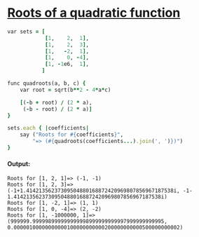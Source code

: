 [1]: http://rosettacode.org/wiki/Roots_of_a_quadratic_function

# [Roots of a quadratic function][1]

```ruby
var sets = [
            [1,    2,  1],
            [1,    2,  3],
            [1,   -2,  1],
            [1,    0, -4],
            [1, -1e6,  1],
           ]

func quadroots(a, b, c) {
    var root = sqrt(b**2 - 4*a*c)

    [(-b + root) / (2 * a),
     (-b - root) / (2 * a)]
}

sets.each { |coefficients|
    say ("Roots for #{coefficients}",
        "=> (#{quadroots(coefficients...).join(', ')})")
}
```

#### Output:
```
Roots for [1, 2, 1]=> (-1, -1)
Roots for [1, 2, 3]=> (-1+1.41421356237309504880168872420969807856967187538i, -1-1.41421356237309504880168872420969807856967187538i)
Roots for [1, -2, 1]=> (1, 1)
Roots for [1, 0, -4]=> (2, -2)
Roots for [1, -1000000, 1]=> (999999.999998999999999998999999999997999999999995, 0.00000100000000000100000000000200000000000500000000002)
```
